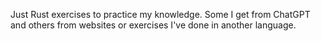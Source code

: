 Just Rust exercises to practice my knowledge. Some I get from ChatGPT and others from websites or exercises I've done in another language.
